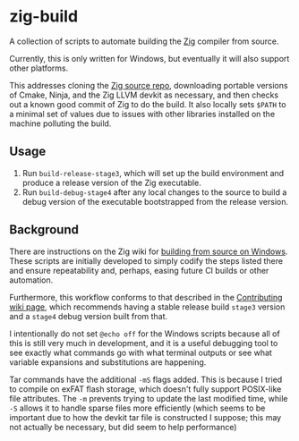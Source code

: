 # zig-build

A collection of scripts to automate building the [Zig](https://ziglang.org) compiler from source.

Currently, this is only written for Windows, but eventually it will also support other platforms.

This addresses cloning the [Zig source repo](https://github.com/ziglang/zig.git), downloading portable versions of Cmake, Ninja, and the Zig LLVM devkit as necessary, and then checks out a known good commit of Zig to do the build.  It also locally sets `$PATH` to a minimal set of values due to issues with other libraries installed on the machine polluting the build.

## Usage

1. Run `build-release-stage3`, which will set up the build environment and produce a release version of the Zig executable.
2. Run `build-debug-stage4` after any local changes to the source to build a debug version of the executable bootstrapped from the release version.

## Background

There are instructions on the Zig wiki for [building from source on Windows](https://github.com/ziglang/zig/wiki/Building-Zig-on-Windows).  These scripts are initially developed to simply codify the steps listed there and ensure repeatability and, perhaps, easing future CI builds or other automation.

Furthermore, this workflow conforms to that described in the [Contributing wiki page](https://github.com/ziglang/zig/wiki/Contributing#editing-source-code), which recommends having a stable release build `stage3` version and a `stage4` debug version built from that.

I intentionally do not set `@echo off` for the Windows scripts because all of this is still very much in development, and it is a useful debugging tool to see exactly what commands go with what terminal outputs or see what variable expansions and substitutions are happening.

Tar commands have the additional `-mS` flags added.  This is because I tried to compile on exFAT flash storage, which doesn't fully support POSIX-like file attributes.  The `-m` prevents trying to update the last modified time, while `-S` allows it to handle sparse files more efficiently (which seems to be important due to how the devkit tar file is constructed I suppose; this may not actually be necessary, but did seem to help performance)
